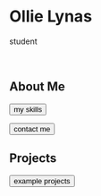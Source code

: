 <style>
h2 {
    font-size: 1.5em;
}
</style>
# Ollie Lynas
student

<br>



## About Me
<button id = "md_files/about me/skills.md" class="link" onclick = "window.load_md(this.id);">my skills</button>

<button id = "md_files/about me/links.md" class="link" onclick = "window.load_md(this.id);">contact me</button>

## Projects
<button id = "md_files/portfolio/index.md" class="link" onclick = "window.load_md(this.id);">example projects</button>


